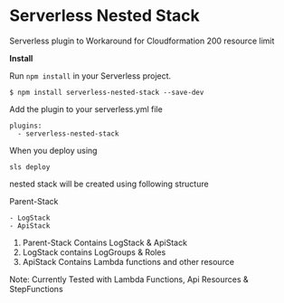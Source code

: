 # Serverless Nested Stack
Serverless plugin to Workaround for Cloudformation 200 resource limit 

**Install**

Run `npm install` in your Serverless project.

    $ npm install serverless-nested-stack --save-dev

Add the plugin to your serverless.yml file

    plugins:
      - serverless-nested-stack


When you deploy using 

    sls deploy 

nested stack will be created using following structure

Parent-Stack

    - LogStack
    - ApiStack

1) Parent-Stack Contains LogStack & ApiStack
2) LogStack contains LogGroups & Roles
3) ApiStack Contains Lambda functions and other resource

Note: Currently Tested with Lambda Functions, Api Resources & StepFunctions
